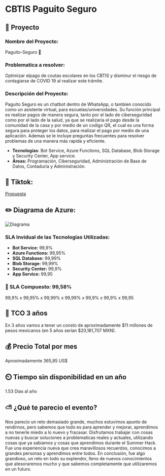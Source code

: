 # CBTIS Paguito Seguro

## 📝 Proyecto

### Nombre del Proyecto: 
Paguito-Seguro 💸

### Problematica a resolver:
Optimizar elpago de coutas escolares en los CBTIS y disminur el riesgo de contagiarse de COVID 19 al realizar este trámite.

### Descripción del Proyecto:
Paguito Seguro es un chatbot dentro de WhatsApp, o tambien conocido como un asistente virtual, para escuelas/universidades. Su función principal es realizar pagos de manera segura, tanto por el lado de ciberseguridad como por el lado de la salud, ya que se realizaria el pago desde la comunidad de la casa y por medio de un codigo QR, el cual es una forma segura para proteger los datos, para realizar el pago por medio de una aplicación. Ademas se le incluye preguntas frecuentes para resolver problemas de una manera más rapida y eficiente.

- **Tecnologías**: Bot Service, Azure Functions, SQL Database, Blob Storage y Security Center, App service.
- **Áreas:** Programación, Ciberseguridad, Administración de Base de Datos, Contaduría y Administración.

## 🎥 Tiktok: 
[Propuesta](https://vm.tiktok.com/ZMd3eNqR9/)

## ✏️ Diagrama de Azure:
![Diagrama](https://user-images.githubusercontent.com/87000380/127775402-47ea43d2-fb06-4f71-a9d5-b5dee4b2cc55.png)

### SLA Invidual de las Tecnologías Utilizadas:
 - **Bot Service:** 99,9%
 - **Azure Functions:** 99,95%
 - **SQL Database:** 99,99%
 - **Blob Storage:** 99,99%
 - **Security Center:** 99,9%
 - **App Service:** 99,95

### 🤝 SLA Compuesto: 99,58%
99,9% x 99,95% x 99,99% x 99,99% x 99,9% x 99,9% x 99,95 

## 🔢 TCO 3 años
En 3 años vamos a tener un consto de aproximadamente $11 millones de pesos mexicanos (en 5 años serían $20,181,707 MXN).

## 💰 Precio Total por mes
Aproximadamente 365,85 US$

## ⏲️ Tiempo sin disponibilidad en un año
1.53 Dias al año

## ⛅ ¿Qué te parecio el evento?
Nos parecio un reto demasiado grande, muchos estuvimos apunto de rendirnos, pero sabemos que todo es para aprender y mejorar, aprendimos a no tenerle miedo a lo nuevo y fracasar. Disfrutamos trabajar con cosas nuevas y buscar soluciones a problematicas reales y actuales, utilizando cosas que ya sabiamos y cosas que aprendimos durante el Summer Hack. Fue una experiencia nueva que crea maravillosos recuerdos, conocimos a grandes personas y aprendimos entre todos. En conclusión, fue algo grandioso, un reto en todo su explendor, lleno de nuevos conocimientos que atesoraremos mucho y que sabemos completamente que utilizaremos en un futuro. 
